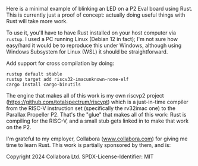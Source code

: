 Here is a minimal example of blinking an LED on a P2 Eval board using Rust. This is currently just a proof of concept: actually doing useful things with Rust will take more work.

To use it, you'll have to have Rust installed on your host computer via `rustup`. I used a PC running Linux (Debian 12 in fact); I'm not sure how easy/hard it would be to reproduce this under Windows, although using Windows Subsystem for Linux (WSL) it should be straightforward.

Add support for cross compilation by doing:
```
rustup default stable
rustup target add riscv32-imacunknown-none-elf
cargo install cargo-binutils
```

The engine that makes all of this work is my own riscvp2 project (https://github.com/totalspectrum/riscvpt) which is a just-in-time compiler from the RISC-V instruction set (specifically the rv32imac one) to the Parallax Propeller P2. That's the "glue" that makes all of this work: Rust is compiling for the RISC-V, and a small stub gets linked in to make that work on the P2.

I'm grateful to my employer, Collabora (www.collabora.com) for giving me time to learn Rust. This work is partially sponsored by them, and is:

Copyright 2024 Collabora Ltd.
SPDX-License-Identifier: MIT


